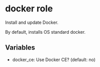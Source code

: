 # docker role

Install and update Docker.

By default, installs OS standard docker.

## Variables

* docker_ce: Use Docker CE? (default: no)
